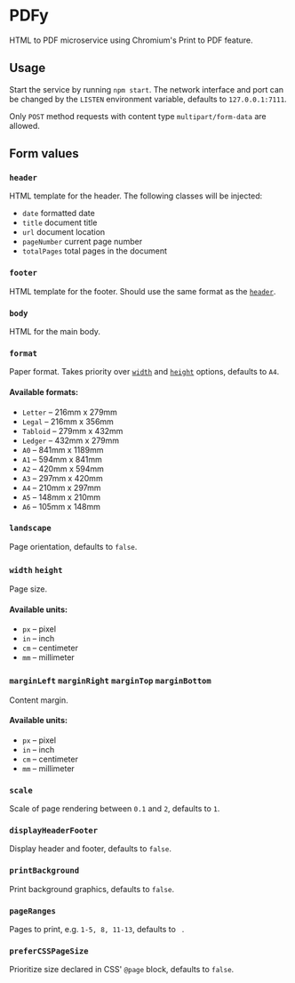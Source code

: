 # PDFy

HTML to PDF microservice using Chromium's Print to PDF feature.

## Usage

Start the service by running `npm start`. The network interface and port can be changed by the `LISTEN` environment variable, defaults to `127.0.0.1:7111`.

Only `POST` method requests with content type `multipart/form-data` are allowed.

## Form values

### `header`

HTML template for the header. The following classes will be injected:
* `date` formatted date
* `title` document title
* `url` document location
* `pageNumber` current page number
* `totalPages` total pages in the document

### `footer`

HTML template for the footer. Should use the same format as the [`header`](#header).

### `body`

HTML for the main body.

### `format`

Paper format. Takes priority over [`width`](#width%20height) and [`height`](#width%20height) options, defaults to `A4`.

#### Available formats:

* `Letter` – 216mm x 279mm
* `Legal` – 216mm x 356mm
* `Tabloid` – 279mm x 432mm
* `Ledger` – 432mm x 279mm
* `A0` – 841mm x 1189mm
* `A1` – 594mm x 841mm
* `A2` – 420mm x 594mm
* `A3` – 297mm x 420mm
* `A4` – 210mm x 297mm
* `A5` – 148mm x 210mm
* `A6` – 105mm x 148mm

### `landscape`

Page orientation, defaults to `false`.

### `width` `height`

Page size.

#### Available units:

* `px` – pixel
* `in` – inch
* `cm` – centimeter
* `mm` – millimeter

### `marginLeft` `marginRight` `marginTop` `marginBottom`

Content margin.

#### Available units:

* `px` – pixel
* `in` – inch
* `cm` – centimeter
* `mm` – millimeter

### `scale`

Scale of page rendering between `0.1` and `2`, defaults to `1`.

### `displayHeaderFooter`

Display header and footer, defaults to `false`.

### `printBackground`

Print background graphics, defaults to `false`.

### `pageRanges`

Pages to print, e.g. `1-5, 8, 11-13`, defaults to ` `.

### `preferCSSPageSize`

Prioritize size declared in CSS' `@page` block, defaults to `false`.
